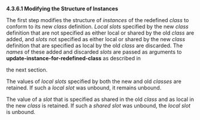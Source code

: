 **4.3.6.1 Modifying the Structure of Instances** 

The first step modifies the structure of *instances* of the redefined *class* to conform to its new *class* definition. *Local slots* specified by the new *class* definition that are not specified as either local or shared by the old *class* are added, and *slots* not specified as either local or shared by the new *class* definition that are specified as local by the old *class* are discarded. The *names* of these added and discarded *slots* are passed as arguments to **update-instance-for-redefined-class** as described in 

the next section. 

The values of *local slots* specified by both the new and old *classes* are retained. If such a *local slot* was unbound, it remains unbound. 

The value of a *slot* that is specified as shared in the old *class* and as local in the new *class* is retained. If such a *shared slot* was unbound, the *local slot* is unbound.  



